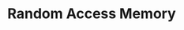 ---
types: "word"

title: "Random Access Memory"

categories: ['']

tags: ['Random', 'Access', 'Memory']

arabic: 'ذاكرة الاستدعاء المباشر'

arexps: []

enwords: ['Random Access Memory']

enexps: []

arlexicons: 'ذ'

enlexicons: 'R'

authors: ['Ruqayya Roshdy']

translators: ['']

citations: 'العربية والذكاء الاصطناعي'

sources: 'مركز الملك عبدالله بن عبدالعزيز الدولي لخدمة اللغة العربية'

word: "true"

slug: ""
---